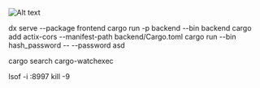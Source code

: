 ![Alt text](/home/moo-tu/git/rust_chat/image_readme/poc1.png)





dx serve --package frontend
cargo run -p backend --bin backend
cargo add actix-cors --manifest-path backend/Cargo.toml
cargo run --bin hash_password -- --password asd


cargo search cargo-watchexec


lsof -i :8997
kill -9 <PID>
